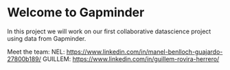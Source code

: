 #  Welcome to Gapminder

In this project we will work on our first collaborative datascience project using data from Gapminder.

Meet the team:
NEL: https://www.linkedin.com/in/manel-benlloch-guajardo-27800b189/
GUILLEM: https://www.linkedin.com/in/guillem-rovira-herrero/
